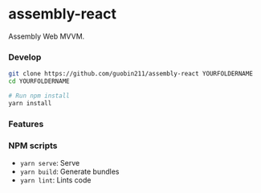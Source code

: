 # assembly-react

Assembly Web MVVM.

### Develop

```bash
git clone https://github.com/guobin211/assembly-react YOURFOLDERNAME
cd YOURFOLDERNAME

# Run npm install
yarn install
```

### Features


### NPM scripts

 - `yarn serve`: Serve
 - `yarn build`: Generate bundles
 - `yarn lint`: Lints code

